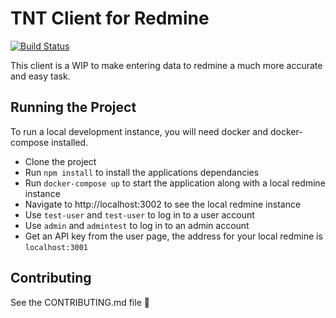 # TNT Client for Redmine

[![Build Status](http://pipeline.redmine-bad.site/api/badges/rp4rk/tnt/status.svg)](http://pipeline.redmine-bad.site/rp4rk/tnt)

This client is a WIP to make entering data to redmine a much more accurate and easy task.

## Running the Project

To run a local development instance, you will need docker and docker-compose installed.

- Clone the project
- Run `npm install` to install the applications dependancies
- Run `docker-compose up` to start the application along with a local redmine instance
- Navigate to http://localhost:3002 to see the local redmine instance
- Use `test-user` and `test-user` to log in to a user account
- Use `admin` and `admintest` to log in to an admin account
- Get an API key from the user page, the address for your local redmine is `localhost:3001`

## Contributing

See the CONTRIBUTING.md file 👀
